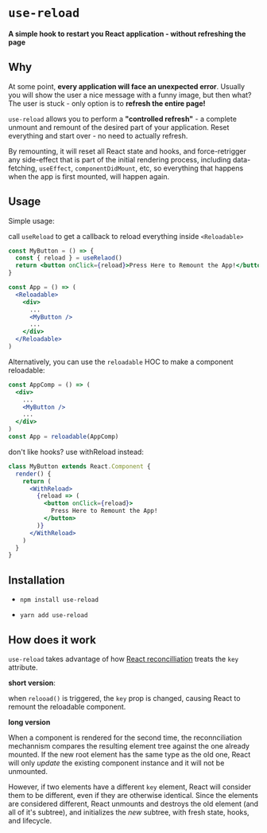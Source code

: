 # `use-reload`

**A simple hook to restart you React application - without refreshing the page**

## Why

At some point, **every application will face an unexpected error**.
Usually you will show the user a nice message with a funny image, but then what? The user is stuck - only option is to **refresh the entire page!**

`use-reload` allows you to perform a **"controlled refresh"** - a complete unmount and remount of the desired part of your application. Reset everything and start over - no need to actually refresh.

By remounting, it will reset all React state and hooks, and force-retrigger any side-effect that is part of the initial rendering process, including data-fetching, `useEffect`, `componentDidMount`, etc, so everything that happens when the app is first mounted, will happen again.

## Usage

Simple usage:

call `useReload` to get a callback to reload everything inside `<Reloadable>`

```jsx
const MyButton = () => {
  const { reload } = useRelaod()
  return <button onClick={reload}>Press Here to Remount the App!</button>
}

const App = () => (
  <Reloadable>
    <div>
      ...
      <MyButton />
      ...
    </div>
  </Reloadable>
)
```

Alternatively, you can use the `reloadable` HOC to make a component reloadable:

```jsx
const AppComp = () => (
  <div>
    ...
    <MyButton />
    ...
  </div>
)
const App = reloadable(AppComp)
```

don't like hooks? use withReload instead:

```jsx
class MyButton extends React.Component {
  render() {
    return (
      <WithReload>
        {reload => (
          <button onClick={reload}>
            Press Here to Remount the App!
          </button>
        )}
      </WithReload>
    )
  }
}

```

## Installation

- ```
  npm install use-reload
  ```
- ```
  yarn add use-reload
  ```

## How does it work
`use-reload` takes advantage of how [React reconcilliation](https://reactjs.org/docs/reconciliation.html#keys) treats the `key` attribute. 

**short version**:

when `relooad()` is triggered, the `key` prop is changed, causing React to  remount the reloadable component.

**long version**

When a component is rendered for the second time, the reconnciliation mechannism compares the resulting element tree against the one already mounted. If the new root element has the same type as the old one, React will only *update* the existing component instance and it will not be unmounted.

However, if two elements have a different `key` element, React will consider them to be different, even if they are otherwise identical. Since the elements are considered different, React unmounts and destroys the old element (and all of it's subtree), and initializes the *new* subtree, with fresh state, hooks, and lifecycle.